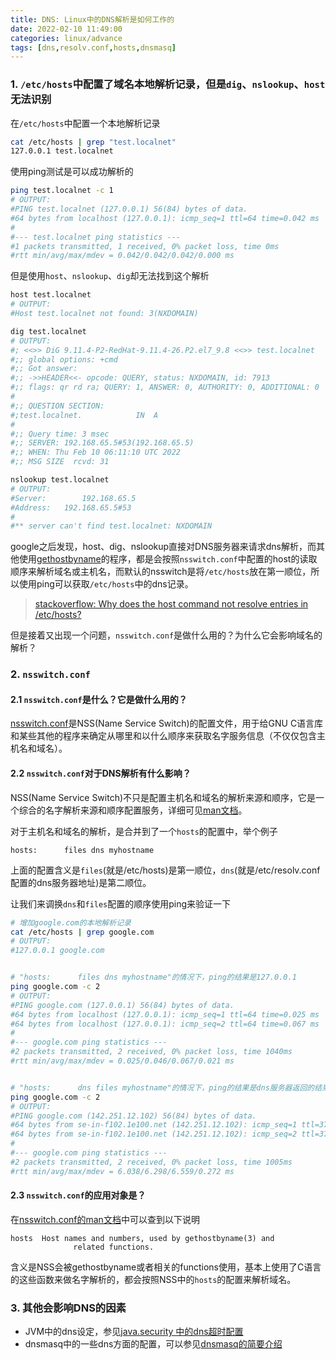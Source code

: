 ```yaml
---
title: DNS: Linux中的DNS解析是如何工作的
date: 2022-02-10 11:49:00
categories: linux/advance
tags: [dns,resolv.conf,hosts,dnsmasq]
---
```


### 1. `/etc/hosts`中配置了域名本地解析记录，但是`dig`、`nslookup`、`host`无法识别
在`/etc/hosts`中配置一个本地解析记录

``` bash
cat /etc/hosts | grep "test.localnet"
127.0.0.1 test.localnet
```

使用ping测试是可以成功解析的

``` bash
ping test.localnet -c 1
# OUTPUT:
#PING test.localnet (127.0.0.1) 56(84) bytes of data.
#64 bytes from localhost (127.0.0.1): icmp_seq=1 ttl=64 time=0.042 ms
#
#--- test.localnet ping statistics ---
#1 packets transmitted, 1 received, 0% packet loss, time 0ms
#rtt min/avg/max/mdev = 0.042/0.042/0.042/0.000 ms
```

但是使用`host`、`nslookup`、`dig`却无法找到这个解析

``` bash
host test.localnet
# OUTPUT: 
#Host test.localnet not found: 3(NXDOMAIN)

dig test.localnet
# OUTPUT:
#; <<>> DiG 9.11.4-P2-RedHat-9.11.4-26.P2.el7_9.8 <<>> test.localnet
#;; global options: +cmd
#;; Got answer:
#;; ->>HEADER<<- opcode: QUERY, status: NXDOMAIN, id: 7913
#;; flags: qr rd ra; QUERY: 1, ANSWER: 0, AUTHORITY: 0, ADDITIONAL: 0
#
#;; QUESTION SECTION:
#;test.localnet.			IN	A
#
#;; Query time: 3 msec
#;; SERVER: 192.168.65.5#53(192.168.65.5)
#;; WHEN: Thu Feb 10 06:11:10 UTC 2022
#;; MSG SIZE  rcvd: 31

nslookup test.localnet
# OUTPUT:
#Server:		192.168.65.5
#Address:	192.168.65.5#53
#
#** server can't find test.localnet: NXDOMAIN
```

google之后发现，host、dig、nslookup直接对DNS服务器来请求dns解析，而其他使用[gethostbyname](https://man7.org/linux/man-pages/man3/gethostbyname.3.html)的程序，都是会按照`nsswitch.conf`中配置的host的读取顺序来解析域名或主机名，而默认的nsswitch是将`/etc/hosts`放在第一顺位，所以使用ping可以获取`/etc/hosts`中的dns记录。

> [stackoverflow: Why does the host command not resolve entries in /etc/hosts?](https://serverfault.com/questions/498500/why-does-the-host-command-not-resolve-entries-in-etc-hosts)


但是接着又出现一个问题，`nsswitch.conf`是做什么用的？为什么它会影响域名的解析？

### 2. `nsswitch.conf`

#### 2.1 `nsswitch.conf`是什么？它是做什么用的？

[nsswitch.conf](https://man7.org/linux/man-pages/man5/nsswitch.conf.5.html)是NSS(Name Service Switch)的配置文件，用于给GNU C语言库和某些其他的程序来确定从哪里和以什么顺序来获取名字服务信息（不仅仅包含主机名和域名）。

#### 2.2 `nsswitch.conf`对于DNS解析有什么影响？

NSS(Name Service Switch)不只是配置主机名和域名的解析来源和顺序，它是一个综合的名字解析来源和顺序配置服务，详细可见[man文档](https://man7.org/linux/man-pages/man5/nsswitch.conf.5.html)。

对于主机名和域名的解析，是合并到了一个`hosts`的配置中，举个例子

```
hosts:      files dns myhostname
```

上面的配置含义是`files`(就是/etc/hosts)是第一顺位，`dns`(就是/etc/resolv.conf配置的dns服务器地址)是第二顺位。

让我们来调换`dns`和`files`配置的顺序使用ping来验证一下

``` bash
# 增加google.com的本地解析记录
cat /etc/hosts | grep google.com
# OUTPUT: 
#127.0.0.1 google.com


# "hosts:      files dns myhostname"的情况下，ping的结果是127.0.0.1
ping google.com -c 2
# OUTPUT:
#PING google.com (127.0.0.1) 56(84) bytes of data.
#64 bytes from localhost (127.0.0.1): icmp_seq=1 ttl=64 time=0.025 ms
#64 bytes from localhost (127.0.0.1): icmp_seq=2 ttl=64 time=0.067 ms
#
#--- google.com ping statistics ---
#2 packets transmitted, 2 received, 0% packet loss, time 1040ms
#rtt min/avg/max/mdev = 0.025/0.046/0.067/0.021 ms


# "hosts:      dns files myhostname"的情况下，ping的结果是dns服务器返回的结果
ping google.com -c 2
# OUTPUT:
#PING google.com (142.251.12.102) 56(84) bytes of data.
#64 bytes from se-in-f102.1e100.net (142.251.12.102): icmp_seq=1 ttl=37 time=6.03 ms
#64 bytes from se-in-f102.1e100.net (142.251.12.102): icmp_seq=2 ttl=37 time=6.55 ms
#
#--- google.com ping statistics ---
#2 packets transmitted, 2 received, 0% packet loss, time 1005ms
#rtt min/avg/max/mdev = 6.038/6.298/6.559/0.272 ms
```

#### 2.3 `nsswitch.conf`的应用对象是？
在[nsswitch.conf的man文档](https://man7.org/linux/man-pages/man5/nsswitch.conf.5.html)中可以查到以下说明

```
hosts  Host names and numbers, used by gethostbyname(3) and
              related functions.
```

含义是NSS会被gethostbyname或者相关的functions使用，基本上使用了C语言的这些函数来做名字解析的，都会按照NSS中的`hosts`的配置来解析域名。

### 3. 其他会影响DNS的因素
- JVM中的dns设定，参见[java.security 中的dns超时配置](/java/jvm/jdk_3.1.0_config_java.security.html)
- dnsmasq中的一些dns方面的配置，可以参见[dnsmasq的简要介绍](/service/dnsmasq/dnsmasq_01.01_introduction_and_basic.html)
